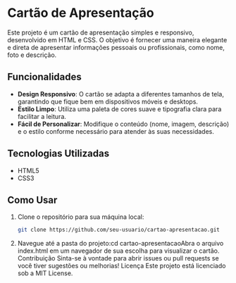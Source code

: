 # Cartão de Apresentação
 
Este projeto é um cartão de apresentação simples e responsivo, desenvolvido em HTML e CSS. O objetivo é fornecer uma maneira elegante e direta de apresentar informações pessoais ou profissionais, como nome, foto e descrição.
 
## Funcionalidades
 
- **Design Responsivo**: O cartão se adapta a diferentes tamanhos de tela, garantindo que fique bem em dispositivos móveis e desktops.
- **Estilo Limpo**: Utiliza uma paleta de cores suave e tipografia clara para facilitar a leitura.
- **Fácil de Personalizar**: Modifique o conteúdo (nome, imagem, descrição) e o estilo conforme necessário para atender às suas necessidades.
 
## Tecnologias Utilizadas
 
- HTML5
- CSS3
 
## Como Usar
 
1. Clone o repositório para sua máquina local:
   ```bash
   git clone https://github.com/seu-usuario/cartao-apresentacao.git

2. Navegue até a pasta do projeto:cd cartao-apresentacaoAbra o arquivo index.html em um navegador de sua escolha para visualizar o cartão.
Contribuição
Sinta-se à vontade para abrir issues ou pull requests se você tiver sugestões ou melhorias!
Licença
Este projeto está licenciado sob a MIT License.